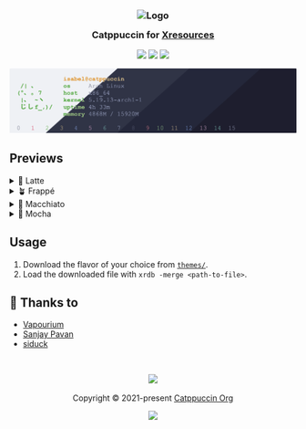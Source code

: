 <h3 align="center">
	<img src="https://raw.githubusercontent.com/catppuccin/catppuccin/main/assets/logos/exports/1544x1544_circle.png" width="100" alt="Logo"/><br/>
	<img src="https://raw.githubusercontent.com/catppuccin/catppuccin/main/assets/misc/transparent.png" height="30" width="0px"/>
	Catppuccin for <a href="https://wiki.archlinux.org/title/x_resources">Xresources</a>
	<img src="https://raw.githubusercontent.com/catppuccin/catppuccin/main/assets/misc/transparent.png" height="30" width="0px"/>
</h3>

<p align="center">
	<a href="https://github.com/catppuccin/xresources/stargazers"><img src="https://img.shields.io/github/stars/catppuccin/xresources?colorA=363a4f&colorB=b7bdf8&style=for-the-badge"></a>
	<a href="https://github.com/catppuccin/xresources/issues"><img src="https://img.shields.io/github/issues/catppuccin/xresources?colorA=363a4f&colorB=f5a97f&style=for-the-badge"></a>
	<a href="https://github.com/catppuccin/xresources/contributors"><img src="https://img.shields.io/github/contributors/catppuccin/xresources?colorA=363a4f&colorB=a6da95&style=for-the-badge"></a>
</p>

<p align="center">
	<img src="assets/preview.webp"/>
</p>

## Previews

<details>
<summary>🌻 Latte</summary>
<img src="assets/latte.webp"/>
</details>
<details>
<summary>🪴 Frappé</summary>
<img src="assets/frappe.webp"/>
</details>
<details>
<summary>🌺 Macchiato</summary>
<img src="assets/macchiato.webp"/>
</details>
<details>
<summary>🌿 Mocha</summary>
<img src="assets/mocha.webp"/>
</details>

## Usage

1. Download the flavor of your choice from [`themes/`](./themes/).
2. Load the downloaded file with `xrdb -merge <path-to-file>`.

## 💝 Thanks to

- [Vapourium](https://github.com/Vapourium)
- [Sanjay Pavan](https://github.com/WitherCubes)
- [siduck](https://github.com/siduck)

&nbsp;

<p align="center">
	<img src="https://raw.githubusercontent.com/catppuccin/catppuccin/main/assets/footers/gray0_ctp_on_line.svg?sanitize=true" />
</p>

<p align="center">
	Copyright &copy; 2021-present <a href="https://github.com/catppuccin" target="_blank">Catppuccin Org</a>
</p>

<p align="center">
	<a href="https://github.com/catppuccin/catppuccin/blob/main/LICENSE"><img src="https://img.shields.io/static/v1.svg?style=for-the-badge&label=License&message=MIT&logoColor=d9e0ee&colorA=363a4f&colorB=b7bdf8"/></a>
</p>
